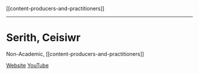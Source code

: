 [[content-producers-and-practitioners]]
***
# Serith, Ceisiwr
Non-Academic, [[content-producers-and-practitioners]]

[Website](http://www.ceisiwrserith.com/pier/deities.htm)
[YouTube](https://www.youtube.com/channel/UC3aWzlJEy22Y3N29yn9RDzg)

